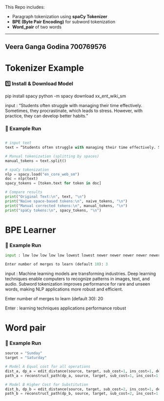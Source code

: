 This Repo includes:
- Paragraph tokenization using **spaCy Tokenizer**
- **BPE (Byte Pair Encoding)** for subword tokenization
- **Word_pair** of two words
---
**Veera Ganga Godina
700769576**
---

# Tokenizer Example
### 1️⃣ Install & Download Model

pip install spacy
python -m spacy download xx_ent_wiki_sm

input : “Students often struggle with managing their time effectively. Sometimes, they procrastinate, which leads to stress. However, with practice, they can develop better habits.”

### 🧮 Example Run

```python

# input text
text = “Students often struggle with managing their time effectively. Sometimes, they procrastinate, which leads to stress. However, with practice, they can develop better habits.”

# Manual tokenization (splitting by spaces)
manual_tokens = text.split()

# spaCy tokenization
nlp = spacy.load("en_core_web_sm")
doc = nlp(text)
spacy_tokens = [token.text for token in doc]

# Compare results
print("Original Text:\n", text, "\n")
print("Naïve space-based tokens:\n", naive_tokens, "\n")
print("Manual corrected tokens:\n", manual_tokens, "\n")
print("spaCy tokens:\n", spacy_tokens, "\n")
```

# BPE Learner
### 🧮 Example Run
```python
input : low low low low low lowest lowest newer newer newer newer newer newer wider wider wider new new

Enter number of merges to learn (default 10): 3
```

input : Machine learning models are transforming industries. Deep learning techniques enable computers to recognize patterns in images, text, and audio. Subword tokenization improves performance for rare and unseen words, making NLP applications more robust and efficient.

Enter number of merges to learn (default 30): 20

Enter : 
learning
techniques
applications
performance
robust


# Word pair

### 🧮 Example Run
```python
source = "Sunday"
target = "Saturday"

# Model A Equal cost for all operations
dist_a, dp_a = edit_distance(source, target, sub_cost=1, ins_cost=1, del_cost=1)
path_a = reconstruct_path(dp_a, source, target, sub_cost=1, ins_cost=1, del_cost=1)

# Model B Higher Cost for Substitution
dist_b, dp_b = edit_distance(source, target, sub_cost=2, ins_cost=1, del_cost=1)
path_b = reconstruct_path(dp_b, source, target, sub_cost=2, ins_cost=1, del_cost=1)
```
